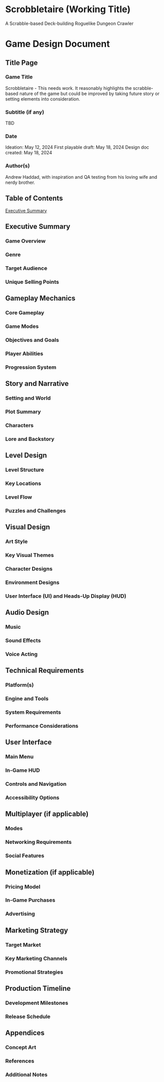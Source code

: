 # Scrobbletaire (Working Title)
A Scrabble-based Deck-building Roguelike Dungeon Crawler

# Game Design Document

## Title Page
### Game Title
Scrobbletaire - This needs work. It reasonably highlights the scrabble-based nature of the game but could be improved by taking future story or setting elements into consideration.

### Subtitle (if any)
TBD

### Date
Ideation: May 12, 2024
First playable draft: May 18, 2024
Design doc created: May 18, 2024

### Author(s)
Andrew Haddad, with inspiration and QA testing from his loving wife and nerdy brother.

## Table of Contents
[Executive Summary](#Executive_Summary)

## Executive Summary
### Game Overview
### Genre
### Target Audience
### Unique Selling Points

## Gameplay Mechanics
### Core Gameplay
### Game Modes
### Objectives and Goals
### Player Abilities
### Progression System

## Story and Narrative
### Setting and World
### Plot Summary
### Characters
### Lore and Backstory

## Level Design
### Level Structure
### Key Locations
### Level Flow
### Puzzles and Challenges

## Visual Design
### Art Style
### Key Visual Themes
### Character Designs
### Environment Designs
### User Interface (UI) and Heads-Up Display (HUD)

## Audio Design
### Music
### Sound Effects
### Voice Acting

## Technical Requirements
### Platform(s)
### Engine and Tools
### System Requirements
### Performance Considerations

## User Interface
### Main Menu
### In-Game HUD
### Controls and Navigation
### Accessibility Options

## Multiplayer (if applicable)
### Modes
### Networking Requirements
### Social Features

## Monetization (if applicable)
### Pricing Model
### In-Game Purchases
### Advertising

## Marketing Strategy
### Target Market
### Key Marketing Channels
### Promotional Strategies

## Production Timeline
### Development Milestones
### Release Schedule

## Appendices
### Concept Art
### References
### Additional Notes
